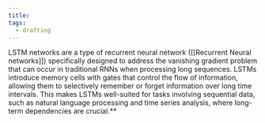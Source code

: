 ```yaml
---
title: 
tags:
  - drafting
---
```

LSTM networks are a type of recurrent neural network ([[Recurrent Neural networks]]) specifically designed to address the vanishing gradient problem that can occur in traditional RNNs when processing long sequences. LSTMs introduce memory cells with gates that control the flow of information, allowing them to selectively remember or forget information over long time intervals. This makes LSTMs well-suited for tasks involving sequential data, such as natural language processing and time series analysis, where long-term dependencies are crucial.**